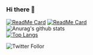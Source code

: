 ### Hi there 👋

[![ReadMe Card](https://github-readme-stats.vercel.app/api/pin/?username=SaidBarrera&repo=helmetShop)](https://github.com/SaidBarrera/helmetshop)
[![ReadMe Card](https://github.com/SaidBarrera/VetCarePro)](https://github.com/SaidBarrera/VetCarePro)
<br>
![Anurag's github stats](https://github-readme-stats.vercel.app/api?username=SaidBarrera&show_icons=true&theme=radical)
<br>
[![Top Langs](https://github-readme-stats.vercel.app/api/top-langs/?username=SaidBarrera&layout=compact)](https://github.com/SaidBarrera/SaidBarrera)

![Twitter Follor](https://img.shields.io/twitter/follow/SaidBarrera?label=Follow%20me&logo=twitter&style=for-the-badge)
<br>

